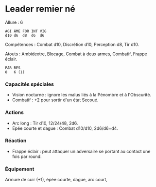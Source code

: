 # Leader remier né

Allure : 6

	AGI	ÂME	FOR	INT	VIG
	d10	d6	d8	d6	d6

Compétences : Combat d10, Discrétion d10, Perception d8, Tir d10.

Atouts : Ambidextre, Blocage, Combat à deux armes, Combatif, Frappe éclair.

	PAR	RES
	8	6 (1)

### Capacités spéciales
- Vision nocturne : ignore les malus liés à la Pénombre et à l'Obscurité.
- Combatif : +2 pour sortir d'un état Secoué.

### Actions
- Arc long : Tir d10, 12/24/48, 2d6.
- Epée courte et dague : Combat d10/d10, 2d6/d6+d4.

### Réaction 
- Frappe éclair : peut attaquer un adversaire se portant au contact une fois par round.

### Équipement
Armure de cuir (+1), épée courte, dague, arc court,